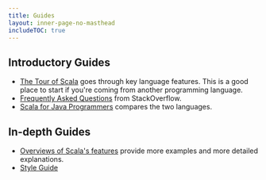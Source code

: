 ```yaml
---
title: Guides
layout: inner-page-no-masthead
includeTOC: true
---
```


## Introductory Guides
* [The Tour of Scala](http://docs.scala-lang.org/tutorials/tour/tour-of-scala.html) goes through key language features. This is a good place to start if you're coming from another programming language.
* [Frequently Asked Questions](http://docs.scala-lang.org/tutorials/FAQ/finding-symbols) from StackOverflow.
* [Scala for Java Programmers](http://docs.scala-lang.org/tutorials/scala-for-java-programmers.html) compares the two languages.

## In-depth Guides
* [Overviews of Scala's features](http://docs.scala-lang.org/overviews/) provide more examples and more detailed explanations.
* [Style Guide](http://docs.scala-lang.org/style/)

